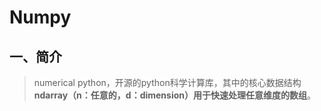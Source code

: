 # Numpy

## 一、简介

> numerical python，开源的python科学计算库，其中的核心数据结构**ndarray（n：任意的，d：dimension）**用于**快速处理任意维度的数组**。

